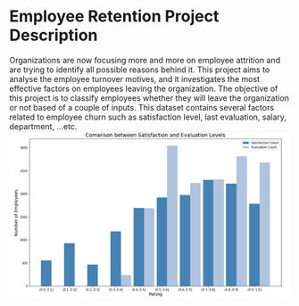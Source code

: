 # Employee Retention Project Description
Organizations are now focusing more and more on employee attrition and are trying to identify all possible reasons behind it. 
This project aims to analyse the employee turnover motives, and it investigates the most effective factors on employees leaving the organization. The objective of this project is to classify employees whether they will leave the organization or not based of a couple of inputs.
This dataset contains several factors related to employee churn such as satisfaction level, last evaluation, salary, department, …etc.
![](images/image1.png)

